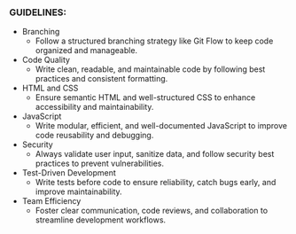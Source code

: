 ### GUIDELINES:
- Branching
    - Follow a structured branching strategy like Git Flow to keep code organized and manageable.
- Code Quality
    - Write clean, readable, and maintainable code by following best practices and consistent formatting.
- HTML and CSS
    - Ensure semantic HTML and well-structured CSS to enhance accessibility and maintainability.
- JavaScript
    - Write modular, efficient, and well-documented JavaScript to improve code reusability and debugging.
- Security
    - Always validate user input, sanitize data, and follow security best practices to prevent vulnerabilities.
- Test-Driven Development
    - Write tests before code to ensure reliability, catch bugs early, and improve maintainability.
- Team Efficiency
    - Foster clear communication, code reviews, and collaboration to streamline development workflows.